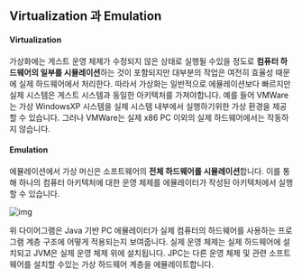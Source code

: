 ## Virtualization 과 Emulation

#### Virtualization

가상화에는 게스트 운영 체제가 수정되지 않은 상태로 실행될 수있을 정도로 **컴퓨터 하드웨어의 일부를 시뮬레이션**하는 것이 포함되지만 대부분의 작업은 여전히 효율성 때문에 실제 하드웨어에서 처리한다. 따라서 가상화는 일반적으로 에뮬레이션보다 빠르지만 실제 시스템은 게스트 시스템과 동일한 아키텍처를 가져야합니다. 예를 들어 VMWare는 가상 WindowsXP 시스템을 실제 시스템 내부에서 실행하기위한 가상 환경을 제공 할 수 있습니다. 그러나 VMWare는 실제 x86 PC 이외의 실제 하드웨어에서는 작동하지 않습니다.

#### Emulation

에뮬레이션에서 가상 머신은 소프트웨어의 **전체 하드웨어를 시뮬레이션**합니다. 이를 통해 하나의 컴퓨터 아키텍처에 대한 운영 체제를 에뮬레이터가 작성된 아키텍처에서 실행할 수 있습니다.

![img](http://jpc.sourceforge.net/oldsite/images/JPCStack.png)

위 다이어그램은 Java 기반 PC 에뮬레이터가 실제 컴퓨터의 하드웨어를 사용하는 프로그램 계층 구조에 어떻게 적용되는지 보여줍니다. 실제 운영 체제는 실제 하드웨어에 설치되고 JVM은 실제 운영 체제 위에 설치됩니다. JPC는 다른 운영 체제 및 관련 소프트웨어를 설치할 수있는 가상 하드웨어 계층을 에뮬레이트합니다.

